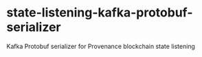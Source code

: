 # state-listening-kafka-protobuf-serializer
Kafka Protobuf serializer for Provenance blockchain state listening

